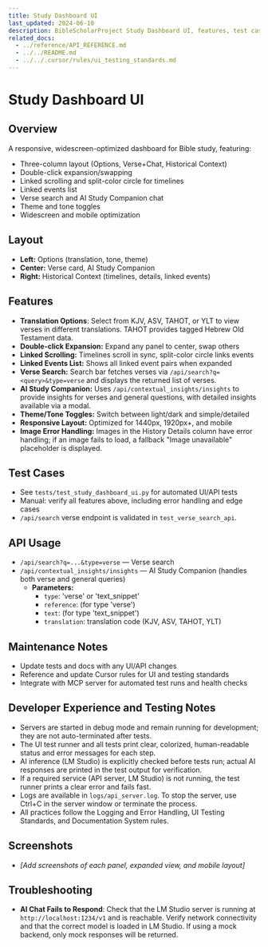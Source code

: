 ```yaml
---
title: Study Dashboard UI
last_updated: 2024-06-10
description: BibleScholarProject Study Dashboard UI, features, test cases, and integration
related_docs:
  - ../reference/API_REFERENCE.md
  - ../../README.md
  - ../../.cursor/rules/ui_testing_standards.md
---
```


# Study Dashboard UI

## Overview
A responsive, widescreen-optimized dashboard for Bible study, featuring:
- Three-column layout (Options, Verse+Chat, Historical Context)
- Double-click expansion/swapping
- Linked scrolling and split-color circle for timelines
- Linked events list
- Verse search and AI Study Companion chat
- Theme and tone toggles
- Widescreen and mobile optimization

## Layout
- **Left:** Options (translation, tone, theme)
- **Center:** Verse card, AI Study Companion
- **Right:** Historical Context (timelines, details, linked events)

## Features
- **Translation Options**: Select from KJV, ASV, TAHOT, or YLT to view verses in different translations. TAHOT provides tagged Hebrew Old Testament data.
- **Double-click Expansion:** Expand any panel to center, swap others
- **Linked Scrolling:** Timelines scroll in sync, split-color circle links events
- **Linked Events List:** Shows all linked event pairs when expanded
- **Verse Search:** Search bar fetches verses via `/api/search?q=<query>&type=verse` and displays the returned list of verses.
- **AI Study Companion:** Uses `/api/contextual_insights/insights` to provide insights for verses and general questions, with detailed insights available via a modal.
- **Theme/Tone Toggles:** Switch between light/dark and simple/detailed
- **Responsive Layout:** Optimized for 1440px, 1920px+, and mobile
- **Image Error Handling:** Images in the History Details column have error handling; if an image fails to load, a fallback "Image unavailable" placeholder is displayed.

## Test Cases
- See `tests/test_study_dashboard_ui.py` for automated UI/API tests
- Manual: verify all features above, including error handling and edge cases
- `/api/search` verse endpoint is validated in `test_verse_search_api`.

## API Usage
- `/api/search?q=...&type=verse` — Verse search
- `/api/contextual_insights/insights` — AI Study Companion (handles both verse and general queries)
  - **Parameters:**
    - `type`: 'verse' or 'text_snippet'
    - `reference`: (for type 'verse')
    - `text`: (for type 'text_snippet')
    - `translation`: translation code (KJV, ASV, TAHOT, YLT)

## Maintenance Notes
- Update tests and docs with any UI/API changes
- Reference and update Cursor rules for UI and testing standards
- Integrate with MCP server for automated test runs and health checks

## Developer Experience and Testing Notes
- Servers are started in debug mode and remain running for development; they are not auto-terminated after tests.
- The UI test runner and all tests print clear, colorized, human-readable status and error messages for each step.
- AI inference (LM Studio) is explicitly checked before tests run; actual AI responses are printed in the test output for verification.
- If a required service (API server, LM Studio) is not running, the test runner prints a clear error and fails fast.
- Logs are available in `logs/api_server.log`. To stop the server, use Ctrl+C in the server window or terminate the process.
- All practices follow the Logging and Error Handling, UI Testing Standards, and Documentation System rules.

## Screenshots
- _[Add screenshots of each panel, expanded view, and mobile layout]_ 

## Troubleshooting
- **AI Chat Fails to Respond**: Check that the LM Studio server is running at `http://localhost:1234/v1` and is reachable. Verify network connectivity and that the correct model is loaded in LM Studio. If using a mock backend, only mock responses will be returned. 